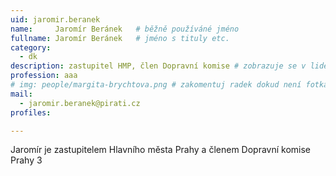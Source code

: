 ```yaml
---
uid: jaromir.beranek
name:     Jaromír Beránek  	# běžně používáné jméno
fullname: Jaromír Beránek  	# jméno s tituly etc.
category:
  - dk
description: zastupitel HMP, člen Dopravní komise # zobrazuje se v lide
profession: aaa
# img: people/margita-brychtova.png # zakomentuj radek dokud není fotka
mail:
  - jaromir.beranek@pirati.cz
profiles:

---
```

Jaromír je zastupitelem Hlavního města Prahy a členem Dopravní komise Prahy 3
 
